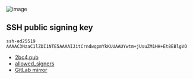 ![image](https://user-images.githubusercontent.com/119853089/216266545-afce1e35-9dd5-42af-8e0e-36eb4f284399.png)

## SSH public signing key
    ssh-ed25519 AAAAC3NzaC1lZDI1NTE5AAAAIJitCrndwqpmYkKUUAAUYwtm+jUsuZM1HH+Et8EBlgVO

- [2bc4.pub](https://github.com/2bc4/2bc4/blob/master/2bc4.pub)
- [allowed_signers](https://github.com/2bc4/2bc4/blob/master/allowed_signers)
- [GitLab mirror](https://gitlab.com/2bc4/2bc4)
